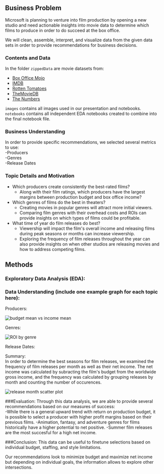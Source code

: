 ## Business Problem
Microsoft is planning to venture into film production by opening a new studio and need actionable insights into movie data to determine which films to produce in order to do succeed at the box office.  

We will clean, assemble, interpret, and visualize data from the given data sets in order to provide recommendations for business decisions.  

### Contents and Data

In the folder `zippedData` are movie datasets from:

* [Box Office Mojo](https://www.boxofficemojo.com/)
* [IMDB](https://www.imdb.com/)
* [Rotten Tomatoes](https://www.rottentomatoes.com/)
* [TheMovieDB](https://www.themoviedb.org/)
* [The Numbers](https://www.the-numbers.com/)  

`images` contains all images used in our presentation and notebooks.  
`notebooks` contains all independent EDA notebooks created to combine into the final notebook file.

### Business Understanding  
In order to provide specific recommendations, we selected several metrics to use:  
-Producers  
-Genres  
-Release Dates  

### Topic Details and Motivation  
- Which producers create consistently the best-rated films?
	- Along with their film ratings, which producers have the largest margins between production budget and box office income?
- Which genres of films do the best in theaters?
	- Creating movies in popular genres will attract more initial viewers.
	- Comparing film genres with their overhead costs and ROIs can provide insights on which types of films could be profitable.
- What time of year do film releases do best?
	- Viewership will impact the film's overall income and releasing films during peak seasons or months can increase viewership.
	- Exploring the frequency of film releases throughout the year can also provide insights on when other studios are releasing movies and how to address competing films.


## Methods   
### Exploratory Data Analysis (EDA):  

### Data Understanding (include one example graph for each topic here):  
Producers: 

![budget mean vs income mean]('images/budget_meansXnet_income_meanX_producer_rating1') 

Genres:

![ROI by genre]('images/roipergenre')  

Release Dates:

Summary:  
In order to determine the best seasons for film releases, we examined the frequency of film releases per month as well as their net income.
The net income was calculated by subracting the film's budget from the worldwide gross income, and the frequency was calculated by grouping
releases by month and counting the number of occurences.   

![release month scatter plot]('release_dates_scatter')

###Evaluation:
Through this data analysis, we are able to provide several recommendations based on our measures of success:  
-While there is a general upward trend with return on production budget, it is possible to select a producer with higher profit margins based on their previous films.
-Animation, fantasy, and adventure genres for films historically have a higher potential to net positive.
-Summer film releases are the most succesful for a high net income. 

###Conclusion:
This data can be useful to finetune selections based on individual budget, staffing, and style limitations. 

Our recommendations look to minimize budget and maximize net income but depending on individual goals, the information allows to explore other intersections.









